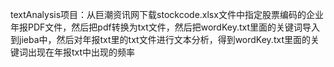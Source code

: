 textAnalysis项目：从巨潮资讯网下载stockcode.xlsx文件中指定股票编码的企业年报PDF文件，然后把pdf转换为txt文件，然后把wordKey.txt里面的关键词导入到jieba中，然后对年报txt里的txt文件进行文本分析，得到wordKey.txt里面的关键词出现在年报txt中出现的频率
